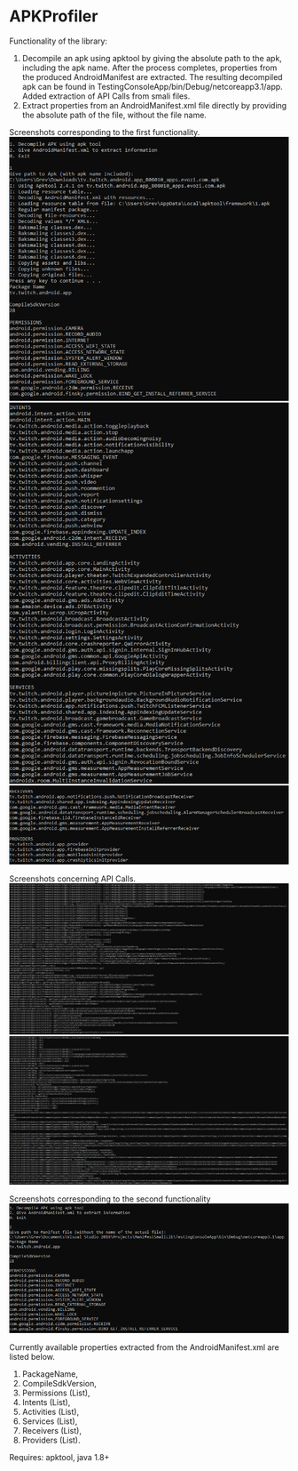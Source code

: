 # APKProfiler
Functionality of the library:
1. Decompile an apk using apktool by giving the absolute path to the apk, including the apk name. After the process completes, properties from the produced AndroidManifest are extracted. The resulting decompiled apk can be found in TestingConsoleApp/bin/Debug/netcoreapp3.1/app. Added extraction of API Calls from smali files.
2. Extract properties from an AndroidManifest.xml file directly by providing the absolute path of the file, without the file name.

Screenshots corresponding to the first functionality.
![ScreenShot](/Docs/Screenshots/decompile_apktool.PNG)
![ScreenShot](/Docs/Screenshots/decompile_apktool_2.PNG)
![ScreenShot](/Docs/Screenshots/decompile_apktool_3.PNG)

Screenshots concerning API Calls.
![ScreenShot](/Docs/Screenshots/api_calls.PNG)
![ScreenShot](/Docs/Screenshots/api_calls_2.PNG)

Screenshots corresponding to the second functionality
![ScreenShot](/Docs/Screenshots/extract_from_file.PNG)

Currently available properties extracted from the AndroidManifest.xml are listed below.
1. PackageName,
2. CompileSdkVersion,
3. Permissions (List),
4. Intents (List),
5. Activities (List),
6. Services (List),
7. Receivers (List),
8. Providers (List).

Requires: apktool, java 1.8+
